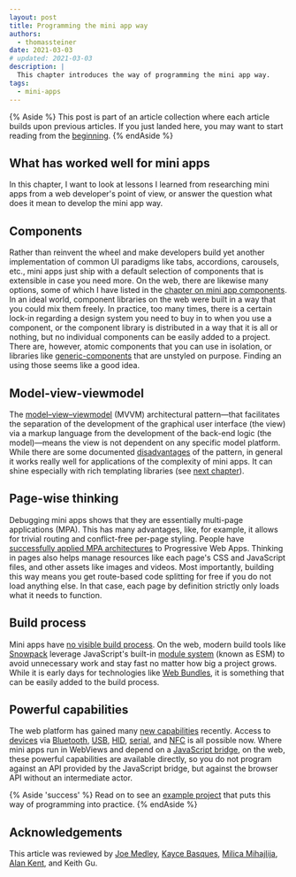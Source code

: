 ```yaml
---
layout: post
title: Programming the mini app way
authors:
  - thomassteiner
date: 2021-03-03
# updated: 2021-03-03
description: |
  This chapter introduces the way of programming the mini app way.
tags:
  - mini-apps
---
```


{% Aside %}
  This post is part of an article collection where each article builds upon previous articles.
  If you just landed here, you may want to start reading from the [beginning](/mini-app-super-apps/).
{% endAside %}

## What has worked well for mini apps

In this chapter, I want to look at lessons I learned from researching mini apps from a web
developer's point of view, or answer the question what does it mean to develop the mini app way.

## Components

Rather than reinvent the wheel and make developers build yet another implementation of common UI paradigms like tabs,
accordions, carousels, etc., mini apps just ship with a default selection of components that is extensible in case you need more.
On the web, there are likewise many options, some of which I have listed in the [chapter on mini app components](/mini-app-components/#web-components).
In an ideal world, component libraries on the web were built in a way that you could mix them freely.
In practice, too many times, there is a certain lock-in regarding a design system you need to buy in to when you use a component,
or the component library is distributed in a way that it is all or nothing, but no individual components can be easily added to a project.
There are, however, atomic components that you can use in isolation, or libraries like [generic-components](https://github.com/thepassle/generic-components)
that are unstyled on purpose.
Finding an using those seems like a good idea.

## Model-view-viewmodel

The [model–view–viewmodel](/mini-app-markup-styling-and-scripting/#markup-languages) (MVVM) architectural pattern—that facilitates the
separation of the development of the graphical user interface (the view) via a markup language from
the development of the back-end logic (the model)—means the view is not dependent on any specific model platform.
While there are some documented [disadvantages](https://docs.microsoft.com/en-us/archive/blogs/johngossman/advantages-and-disadvantages-of-m-v-vm) of the pattern, in general it works really well for applications of the complexity of mini apps.
It can shine especially with rich templating libraries (see [next chapter](/mini-app-example-project/)).

## Page-wise thinking

Debugging mini apps shows that they are essentially multi-page applications (MPA).
This has many advantages, like, for example, it allows for trivial routing and conflict-free per-page styling.
People have [successfully applied MPA architectures](https://medium.com/elemefe/upgrading-ele-me-to-progressive-web-app-2a446832e509) to Progressive Web Apps.
Thinking in pages also helps manage resources like each page's CSS and JavaScript files, and other assets like images and videos.
Most importantly, building this way means you get route-based code splitting for free
if you do not load anything else.
In that case, each page by definition strictly only loads what it needs to function.

## Build process

Mini apps have [no visible build process](/mini-app-project-structure-lifecycle-and-bundling/#the-build-process).
On the web, modern build tools like [Snowpack](https://www.snowpack.dev/) leverage JavaScript's built-in
[module system](https://developer.mozilla.org/en-US/docs/Web/JavaScript/Reference/Statements/import)
(known as ESM) to avoid unnecessary work and stay fast no matter how big a project grows.
While it is early days for technologies like [Web Bundles](/web-bundles/), it is something that can be easily added
to the build process.

## Powerful capabilities

The web platform has gained many [new capabilities](/tags/capabilities/) recently.
Access to [devices](/tags/devices/) via [Bluetooth](/bluetooth/), [USB](/usb/), [HID](/hid/), [serial](/serial/),
and [NFC](/nfc/) is all possible now.
Where mini apps run in WebViews and depend on a [JavaScript bridge](/mini-app-markup-styling-and-scripting/#javascript-bridge-api),
on the web, these powerful capabilities are available directly,
so you do not program against an API provided by the JavaScript bridge,
but against the browser API without an intermediate actor.

{% Aside 'success' %}
  Read on to see an [example project](/mini-app-example-project/) that puts this way of programming into practice.
{% endAside %}

## Acknowledgements

This article was reviewed by
[Joe Medley](https://github.com/jpmedley),
[Kayce Basques](https://github.com/kaycebasques),
[Milica Mihajlija](https://github.com/mihajlija),
[Alan Kent](https://github.com/alankent),
and Keith Gu.
